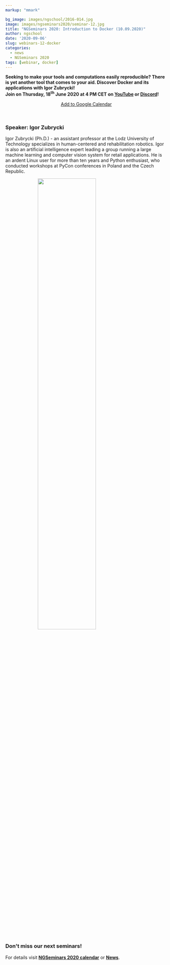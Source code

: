 ```yaml
---
markup: "mmark"

bg_image: images/ngschool/2016-014.jpg
image: images/ngseminars2020/seminar-12.jpg
title: "NGSeminars 2020: Introduction to Docker (10.09.2020)"
author: ngschool
date: '2020-09-06'
slug: webinars-12-docker
categories:
  - news
  - NGSeminars 2020
tags: [webinar, docker]
---
```


<b>Seeking to make your tools and computations easily reproducible? There is yet another tool that comes to your aid. Discover Docker and its applications with Igor Zubrycki!<br>
Join on Thursday, 18<sup>th</sup> June 2020 at 4 PM CET on <a href="https://www.youtube.com/NGSchoolEU" target="_blank">YouTube</a> or <a href="https://discord.gg/MhNeqwR" target="_blank">Discord</a>!</b>

<p style="text-align: center;"><a href="https://www.google.com/calendar/render?action=TEMPLATE&text=NGSeminar%3A+Docker&dates=20200910T140000Z%2F20200910T160000Z" target="_blank" class="btn btn-primary">Add to Google Calendar <i class="far fa-calendar-plus"></i></a></p>

<br>

### Speaker: Igor Zubrycki

Igor Zubrycki (Ph.D.) - an assistant professor at the Lodz University of Technology specializes in human-centered and rehabilitation robotics. Igor is also an artificial intelligence expert leading a group running a large machine learning and computer vision system for retail applications. He is an ardent Linux user for more than ten years and Python enthusiast, who conducted workshops at PyCon conferences in Poland and the Czech Republic.

<img src="/images/ngseminars2020/zubrycki-igor.jpg" style="width: 60%; display: block; margin-left: auto; margin-right: auto; ">

<br>

### Don't miss our next seminars!
For details visit **[NGSeminars 2020 calendar](/ngseminars)** or **[News](/post)**.